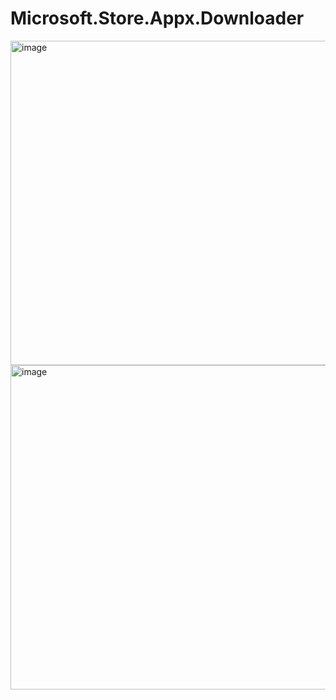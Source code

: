 # Microsoft.Store.Appx.Downloader

<img width="777" height="519" alt="image" src="https://github.com/user-attachments/assets/06c50864-15a0-4104-9887-a0f82a40f12c" />
<img width="776" height="519" alt="image" src="https://github.com/user-attachments/assets/d3e349e6-d338-4c47-a5a8-65088bd7dd65" />

